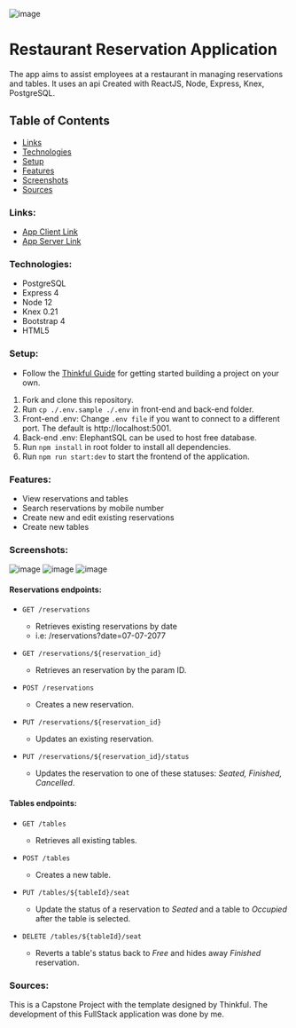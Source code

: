 ![image](https://user-images.githubusercontent.com/39269842/182003262-c7079b5f-eb0a-4c74-bafa-88df8cdde4d8.png)

# Restaurant Reservation Application

The app aims to assist employees at a restaurant in managing reservations and tables. It uses an api
Created with ReactJS, Node, Express, Knex, PostgreSQL.

## Table of Contents

- [Links](#links)
- [Technologies](#technologies)
- [Setup](#setup)
- [Features](#features)
- [Screenshots](#screenshots)
- [Sources](#sources)

### Links:

- [App Client Link](https://restaurant-reserve-pj-frontend.herokuapp.com/)
- [App Server Link](https://restaurant-reserve-pj-backend.herokuapp.com/)

### Technologies:

- PostgreSQL
- Express 4
- Node 12
- Knex 0.21
- Bootstrap 4
- HTML5

### Setup:

- Follow the [Thinkful Guide](https://github.com/Thinkful-Ed/starter-restaurant-reservation) for getting started building a project on your own.

1. Fork and clone this repository.
2. Run `cp ./.env.sample ./.env` in front-end and back-end folder.
3. Front-end .env: Change `.env file` if you want to connect to a different port. The default is http://localhost:5001.
4. Back-end .env: ElephantSQL can be used to host free database.
5. Run `npm install` in root folder to install all dependencies.
6. Run `npm run start:dev` to start the frontend of the application.

### Features:

- View reservations and tables
- Search reservations by mobile number
- Create new and edit existing reservations
- Create new tables

### Screenshots:
![image](https://user-images.githubusercontent.com/39269842/182003284-788db2a0-1980-4170-94a9-937ff8173e47.png)
![image](https://user-images.githubusercontent.com/39269842/182003301-4c6c9ea1-f799-4247-9937-9b50ff3d0c98.png)
![image](https://user-images.githubusercontent.com/39269842/182003317-ae5116d8-e027-4c5c-b361-99bfc5e3066f.png)

#### Reservations endpoints:

- `GET /reservations`

  - Retrieves existing reservations by date
  - i.e: /reservations?date=07-07-2077

- `GET /reservations/${reservation_id}`

  - Retrieves an reservation by the param ID.

- `POST /reservations`

  - Creates a new reservation.

- `PUT /reservations/${reservation_id}`

  - Updates an existing reservation.

- `PUT /reservations/${reservation_id}/status`

  - Updates the reservation to one of these statuses: _Seated, Finished, Cancelled_.

#### Tables endpoints:

- `GET /tables`

  - Retrieves all existing tables.

- `POST /tables`

  - Creates a new table.

- `PUT /tables/${tableId}/seat`

  - Update the status of a reservation to _Seated_ and a table to _Occupied_ after the table is selected.

- `DELETE /tables/${tableId}/seat`
  - Reverts a table's status back to _Free_ and hides away _Finished_ reservation.

### Sources:

This is a Capstone Project with the template designed by Thinkful. The development of this FullStack application was done by me.
